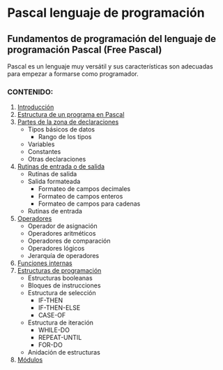 # Pascal lenguaje de programación
## Fundamentos de programación del lenguaje de programación Pascal (Free Pascal)

Pascal es un lenguaje muy versátil y sus características son adecuadas para empezar a formarse como programador.


### CONTENIDO:

1. [Introducción](https://github.com/DeveloperLuisF3/Pascal_a_LenguajeDeProgramacion/blob/master/introduccion.md " Ir a Introducción")
2. [Estructura de un programa en Pascal](https://github.com/DeveloperLuisF3/Pascal_a_LenguajeDeProgramacion/tree/master/estructuraDeUnProgramaEnPascal "Ir a Estructura de un programa en Pascal")
3. [Partes de la zona de declaraciones](https://github.com/DeveloperLuisF3/Pascal_a_LenguajeDeProgramacion/tree/master/partesDeLaZonaDeDeclaraciones "Ir a Partes de la zona de declaraciones")
    * Tipos básicos de datos
        * Rango de los tipos
    * Variables
    * Constantes
    * Otras declaraciones 
4. [Rutinas de entrada o de salida](https://github.com/DeveloperLuisF3/Pascal_a_LenguajeDeProgramacion/tree/master/rutinasDeEntradaODeSalida "Ir a Rutinas de entrada o de salida")
    * Rutinas de salida
    * Salida formateada
        * Formateo de campos decimales
        * Formateo de campos enteros
        * Formateo de campos para cadenas
    * Rutinas de entrada
5. [Operadores](https://github.com/DeveloperLuisF3/Pascal_a_LenguajeDeProgramacion/tree/master/operadores "Ir a Operadores")
    * Operador de asignación
    * Operadores aritméticos
    * Operadores de comparación
    * Operadores lógicos
    * Jerarquía de operadores
6. [Funciones internas](https://github.com/DeveloperLuisF3/Pascal_a_LenguajeDeProgramacion/tree/master/funcionesInternas "Ir a Funciones Internas")
7. [Estructuras de programación](https://github.com/DeveloperLuisF3/Pascal_a_LenguajeDeProgramacion/tree/master/estructurasDeProgramacion "Ir a Estructuras de programación")
    * Estructuras booleanas
    * Bloques de instrucciones
    * Estructura de selección
        * IF-THEN
        * IF-THEN-ELSE
        * CASE-OF
    * Estructura de iteración
        * WHILE-DO
        * REPEAT-UNTIL
        * FOR-DO
    * Anidación de estructuras
8. [Módulos](https://github.com/DeveloperLuisF3/Pascal_a_LenguajeDeProgramacion/tree/master/modulos "Ir a Módulos")